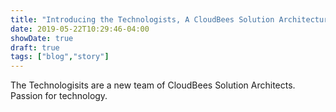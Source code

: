 ```yaml
---
title: "Introducing the Technologists, A CloudBees Solution Architecture Team"
date: 2019-05-22T10:29:46-04:00
showDate: true
draft: true
tags: ["blog","story"]
---
```


The Technologisits are a new team of CloudBees Solution Architects. Passion for technology.